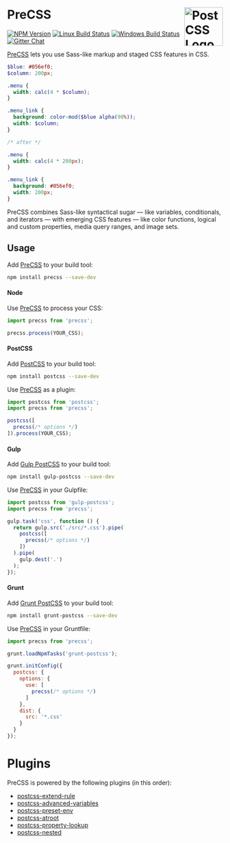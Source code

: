 # PreCSS [<img src="https://postcss.github.io/postcss/logo.svg" alt="PostCSS Logo" width="90" height="90" align="right">][postcss]

[![NPM Version][npm-img]][npm-url]
[![Linux Build Status][cli-img]][cli-url]
[![Windows Build Status][win-img]][win-url]
[![Gitter Chat][git-img]][git-url]

[PreCSS] lets you use Sass-like markup and staged CSS features in CSS.

```scss
$blue: #056ef0;
$column: 200px;

.menu {
  width: calc(4 * $column);
}

.menu_link {
  background: color-mod($blue alpha(90%));
  width: $column;
}

/* after */

.menu {
  width: calc(4 * 200px);
}

.menu_link {
  background: #056ef0;
  width: 200px;
}
```

PreCSS combines Sass-like syntactical sugar — like variables, conditionals, and
iterators — with emerging CSS features — like color functions, logical
and custom properties, media query ranges, and image sets.

## Usage

Add [PreCSS] to your build tool:

```bash
npm install precss --save-dev
```

#### Node

Use [PreCSS] to process your CSS:

```js
import precss from 'precss';

precss.process(YOUR_CSS);
```

#### PostCSS

Add [PostCSS] to your build tool:

```bash
npm install postcss --save-dev
```

Use [PreCSS] as a plugin:

```js
import postcss from 'postcss';
import precss from 'precss';

postcss([
  precss(/* options */)
]).process(YOUR_CSS);
```

#### Gulp

Add [Gulp PostCSS] to your build tool:

```bash
npm install gulp-postcss --save-dev
```

Use [PreCSS] in your Gulpfile:

```js
import postcss from 'gulp-postcss';
import precss from 'precss';

gulp.task('css', function () {
  return gulp.src('./src/*.css').pipe(
    postcss([
      precss(/* options */)
    ])
  ).pipe(
    gulp.dest('.')
  );
});
```

#### Grunt

Add [Grunt PostCSS] to your build tool:

```bash
npm install grunt-postcss --save-dev
```

Use [PreCSS] in your Gruntfile:

```js
import precss from 'precss';

grunt.loadNpmTasks('grunt-postcss');

grunt.initConfig({
  postcss: {
    options: {
      use: [
        precss(/* options */)
      ]
    },
    dist: {
      src: '*.css'
    }
  }
});
```

# Plugins

PreCSS is powered by the following plugins (in this order):

- [postcss-extend-rule](https://github.com/jonathantneal/postcss-extend-rule)
- [postcss-advanced-variables](https://github.com/jonathantneal/postcss-advanced-variables)
- [postcss-preset-env](https://github.com/jonathantneal/postcss-preset-env)
- [postcss-atroot](https://github.com/OEvgeny/postcss-atroot)
- [postcss-property-lookup](https://github.com/simonsmith/postcss-property-lookup)
- [postcss-nested](https://github.com/postcss/postcss-nested)

[npm-url]: https://www.npmjs.com/package/precss
[npm-img]: https://img.shields.io/npm/v/precss.svg
[cli-url]: https://travis-ci.org/jonathantneal/precss
[cli-img]: https://img.shields.io/travis/jonathantneal/precss.svg
[win-url]: https://ci.appveyor.com/project/jonathantneal/precss
[win-img]: https://img.shields.io/appveyor/ci/jonathantneal/precss.svg
[git-url]: https://gitter.im/postcss/postcss
[git-img]: https://img.shields.io/badge/chat-gitter-blue.svg

[PreCSS]: https://github.com/jonathantneal/precss
[PostCSS]: https://github.com/postcss/postcss
[Gulp PostCSS]: https://github.com/postcss/gulp-postcss
[Grunt PostCSS]: https://github.com/nDmitry/grunt-postcss
